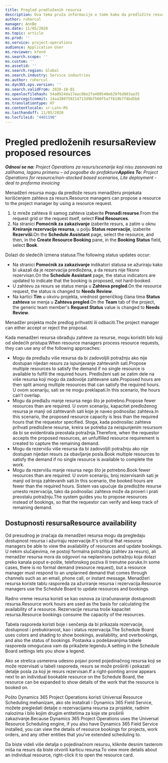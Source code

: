 ```yaml
---
title: Pregled predloženih resursa
description: Ova tema pruža informacije o tome kako da predložite resurse za projekte.
author: ruhercul
manager: AnnBe
ms.date: 11/05/2020
ms.topic: article
ms.prod: ''
ms.service: project-operations
audience: Application User
ms.reviewer: kfend
ms.search.scope: ''
ms.custom: ''
ms.assetid: ''
ms.search.region: Global
ms.search.industry: Service industries
ms.author: ruhercul
ms.dyn365.ops.version: ''
ms.search.validFrom: 2020-10-01
ms.openlocfilehash: 54a0924da17eac86e2fa400540e629f6d803aa35
ms.sourcegitcommit: 14aa380759214713d9bf560f5a7f619b7f4bd5b8
ms.translationtype: HT
ms.contentlocale: sr-Latn-RS
ms.lasthandoff: 11/05/2020
ms.locfileid: "4401190"
---
```

# <a name="review-proposed-resources"></a><span data-ttu-id="e23c7-103">Pregled predloženih resursa</span><span class="sxs-lookup"><span data-stu-id="e23c7-103">Review proposed resources</span></span>

<span data-ttu-id="e23c7-104">_**Odnosi se na:** Project Operations za resurs/scenarije koji nisu zasnovani na zalihama, laganu primenu – od pogodbe do profakture_</span><span class="sxs-lookup"><span data-stu-id="e23c7-104">_**Applies To:** Project Operations for resource/non-stocked based scenarios, Lite deployment - deal to proforma invoicing_</span></span>

<span data-ttu-id="e23c7-105">Menadžeri resursa mogu da predlože resurs menadžeru projekata korišćenjem zahteva za resurs.</span><span class="sxs-lookup"><span data-stu-id="e23c7-105">Resource managers can propose a resource to the project manager by using a resource request.</span></span>

1. <span data-ttu-id="e23c7-106">Iz mreže zahteva ili samog zahteva izaberite **Pronađi resurse**.</span><span class="sxs-lookup"><span data-stu-id="e23c7-106">From the request grid or the request itself, select **Find Resources**.</span></span>
2. <span data-ttu-id="e23c7-107">Na stranici **Pomoćnik za zakazivanje** izaberite resurs, a zatim u oknu **Kreiranje rezervacije resursa**, u polju **Status rezervacije**, izaberite **Rezerviši**.</span><span class="sxs-lookup"><span data-stu-id="e23c7-107">On the **Schedule Assistant** page, select the resource, and then, in the **Create Resource Booking** pane, in the **Booking Status** field, select **Book**.</span></span>

<span data-ttu-id="e23c7-108">Dolazi do sledećih izmena statusa:</span><span class="sxs-lookup"><span data-stu-id="e23c7-108">The following status updates occur:</span></span>

- <span data-ttu-id="e23c7-109">Na stranici **Pomoćnik za zakazivanje** indikatori statusa se ažuriraju kako bi ukazali da je rezervacija predložena, a da resurs nije fiksno rezervisan.</span><span class="sxs-lookup"><span data-stu-id="e23c7-109">On the **Schedule Assistant** page, the status indicators are updated to indicate that the booking is proposed, not hard-booked.</span></span>
- <span data-ttu-id="e23c7-110">U zahtevu za resurs se status menja u **Zahteva pregled**.</span><span class="sxs-lookup"><span data-stu-id="e23c7-110">On the resource request, the status is changed to **Needs Review**.</span></span>
- <span data-ttu-id="e23c7-111">Na kartici **Tim** u okviru projekta, vrednost generičkog člana tima **Status zahteva** se menja u **Zahteva pregled**.</span><span class="sxs-lookup"><span data-stu-id="e23c7-111">On the **Team** tab of the project, the generic team member's **Request Status** value is changed to **Needs Review**.</span></span>

<span data-ttu-id="e23c7-112">Menadžer projekta može predlog prihvatiti ili odbaciti.</span><span class="sxs-lookup"><span data-stu-id="e23c7-112">The project manager can either accept or reject the proposal.</span></span>

<span data-ttu-id="e23c7-113">Kada menadžeri resursa obrađuju zahteve za resurse, mogu koristiti bilo koji od sledećih pristupa:</span><span class="sxs-lookup"><span data-stu-id="e23c7-113">When resource managers process resource requests, they can use any of the following approaches:</span></span>

- <span data-ttu-id="e23c7-114">Mogu da predlažu više resursa da bi zadovoljili potražnju ako nije dostupan nijedan resurs za ispunjavanje zahtevanih sati.</span><span class="sxs-lookup"><span data-stu-id="e23c7-114">Propose multiple resources to satisfy the demand if no single resource is available to fulfill the required hours.</span></span> <span data-ttu-id="e23c7-115">Predloženi sati se zatim dele na više resursa koji mogu da zadovolje zahtevane sate.</span><span class="sxs-lookup"><span data-stu-id="e23c7-115">Proposed hours are then split among multiple resources that can satisfy the required hours.</span></span> <span data-ttu-id="e23c7-116">U ovom scenariju, sati se ne mogu preklapati.</span><span class="sxs-lookup"><span data-stu-id="e23c7-116">In this scenario, the hours can't overlap.</span></span>
- <span data-ttu-id="e23c7-117">Mogu da predlažu manje resursa nego što je potrebno.</span><span class="sxs-lookup"><span data-stu-id="e23c7-117">Propose fewer resources than are required.</span></span> <span data-ttu-id="e23c7-118">U ovom scenariju, kapacitet predloženog resursa je manji od zahtevanih sati koje je naveo podnosilac zahteva.</span><span class="sxs-lookup"><span data-stu-id="e23c7-118">In this scenario, the proposed resource capacity is less than the required hours that the requestor specified.</span></span> <span data-ttu-id="e23c7-119">Stoga, kada podnosilac zahteva prihvati predložene resurse, kreira se potreba za neispunjenim resursom da bi se evidentirala preostala potražnja.</span><span class="sxs-lookup"><span data-stu-id="e23c7-119">Therefore, when the requestor accepts the proposed resources, an unfulfilled resource requirement is created to capture the remaining demand.</span></span>
- <span data-ttu-id="e23c7-120">Mogu da rezervišu više resursa da bi zadovoljili potražnju ako nije dostupan nijedan resurs za obavljanje posla.</span><span class="sxs-lookup"><span data-stu-id="e23c7-120">Book multiple resources to satisfy the demand if no single resource is available to complete the work.</span></span>
- <span data-ttu-id="e23c7-121">Mogu da rezervišu manje resursa nego što je potrebno.</span><span class="sxs-lookup"><span data-stu-id="e23c7-121">Book fewer resources than are required.</span></span> <span data-ttu-id="e23c7-122">U ovom scenariju, broj rezervisanih sati je manji od broja zahtevanih sati.</span><span class="sxs-lookup"><span data-stu-id="e23c7-122">In this scenario, the booked hours are fewer than the required hours.</span></span> <span data-ttu-id="e23c7-123">Sistem vas upućuje da predložite resurse umesto rezervacija, tako da podnosilac zahteva može da proveri i prati preostalu potražnju.</span><span class="sxs-lookup"><span data-stu-id="e23c7-123">The system guides you to propose resources instead of bookings, so that the requestor can verify and keep track of remaining demand.</span></span>

## <a name="resource-availability"></a><span data-ttu-id="e23c7-124">Dostupnosti resursa</span><span class="sxs-lookup"><span data-stu-id="e23c7-124">Resource availability</span></span>

<span data-ttu-id="e23c7-125">Od presudnog je značaja da menadžeri resursa mogu da pregledaju dostupnost resursa i ažuriraju rezervacije.</span><span class="sxs-lookup"><span data-stu-id="e23c7-125">It's critical that resource managers be able to view the availability of resources and update bookings.</span></span> <span data-ttu-id="e23c7-126">U nekim slučajevima, ne postoji formalna potražnja (zahtev za resurs), ali menadžer resursa mora da odgovori na neplaniranu potražnju koja dolazi preko kanala poput e-pošte, telefonskog poziva ili trenutne poruke.</span><span class="sxs-lookup"><span data-stu-id="e23c7-126">In some cases, there is no formal demand (resource request), but a resource manager must respond to an unplanned demand that comes through channels such as an email, phone call, or instant message.</span></span> <span data-ttu-id="e23c7-127">Menadžeri resursa koriste tablu rasporeda za ažuriranje resursa i rezervacija.</span><span class="sxs-lookup"><span data-stu-id="e23c7-127">Resource managers use the Schedule Board to update resources and bookings.</span></span>

<span data-ttu-id="e23c7-128">Radno vreme resursa koristi se kao osnova za izračunavanje dostupnosti resursa.</span><span class="sxs-lookup"><span data-stu-id="e23c7-128">Resource work hours are used as the basis for calculating the availability of a resource.</span></span> <span data-ttu-id="e23c7-129">Rezervacije resursa troše kapacitet resursa.</span><span class="sxs-lookup"><span data-stu-id="e23c7-129">Resource bookings consume the capacity of the resources.</span></span>

<span data-ttu-id="e23c7-130">Tabela rasporeda koristi boje i senčenja da bi prikazala rezervacije, dostupnost i prebukiranost, kao i status rezervacija.</span><span class="sxs-lookup"><span data-stu-id="e23c7-130">The Schedule Board uses colors and shading to show bookings, availability, and overbookings, and also the status of bookings.</span></span> <span data-ttu-id="e23c7-131">Postavka u podešavanjima tabele rasporeda omogućava vam da prikažete legendu.</span><span class="sxs-lookup"><span data-stu-id="e23c7-131">A setting in the Schedule Board settings lets you show a legend.</span></span>

<span data-ttu-id="e23c7-132">Ako se strelica usmerena udesno pojavi pored pojedinačnog resursa koji se može rezervisati u tabeli rasporeda, resurs se može proširiti i pokazati detalje posla za koji je resurs rezervisan.</span><span class="sxs-lookup"><span data-stu-id="e23c7-132">If a right-pointing arrow appears next to an individual bookable resource on the Schedule Board, the resource can be expanded to show details of the work that the resource is booked on.</span></span>

<span data-ttu-id="e23c7-133">Pošto Dynamics 365 Project Operations koristi Universal Resource Scheduling mehanizam, ako ste instalirali i Dynamics 365 Field Service, možete pregledati detalje o rezervacijama resursa za projekte, radnim nalozima i bilo kojim drugim entitetima za koje ste proširili zakazivanje.</span><span class="sxs-lookup"><span data-stu-id="e23c7-133">Because Dynamics 365 Project Operations uses the Universal Resource Scheduling engine, if you also have Dynamics 365 Field Service installed, you can view the details of resource bookings for projects, work orders, and any other entities that you've extended scheduling to.</span></span>

<span data-ttu-id="e23c7-134">Da biste videli više detalja o pojedinačnom resursu, kliknite desnim tasterom miša na resurs da biste otvorili karticu resursa.</span><span class="sxs-lookup"><span data-stu-id="e23c7-134">To view more details about an individual resource, right-click it to open the resource card.</span></span>

